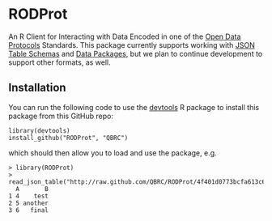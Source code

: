 RODProt
=======

An R Client for Interacting with Data Encoded in one of the [Open Data Protocols](http://www.dataprotocols.org/en/latest/)  Standards. This package currently supports working with [JSON Table Schemas](http://www.dataprotocols.org/en/latest/json-table-schema.html) and [Data Packages](http://www.dataprotocols.org/en/latest/data-packages.html), but we plan to continue development to support other formats, as well.

## Installation

You can run the following code to use the [devtools](https://github.com/hadley/devtools) R package to install this package from this GitHub repo:

    library(devtools)
    install_github("RODProt", "QBRC")

which should then allow you to load and use the package, e.g.

    > library(RODProt)
    > read_json_table("http://raw.github.com/QBRC/RODProt/4f401d0773bcfa613c6640fad8cce356b28ecf95/inst/extdata/mixed.json")
      A       B
    1 4    test
    2 5 another
    3 6   final
